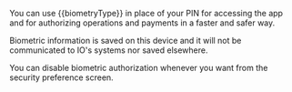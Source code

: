 You can use {{biometryType}} in place of your PIN for accessing the app and for authorizing operations and payments in a faster and safer way.

Biometric information is saved on this device and it will not be communicated to IO's systems nor saved elsewhere.

You can disable biometric authorization whenever you want from the security preference screen.
